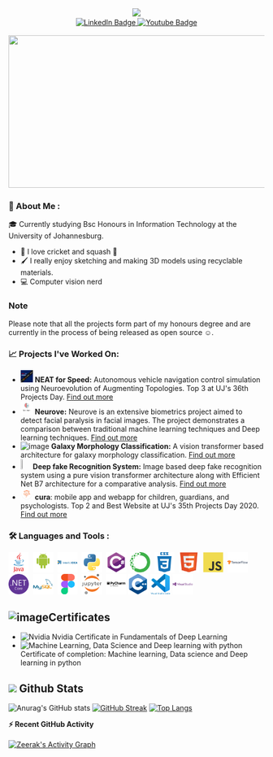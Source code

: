 <div id="header" align="center">
  <img src="https://media.giphy.com/media/M9gbBd9nbDrOTu1Mqx/giphy.gif" width="100"/>
</div>

<div id="badges" align="center">
  <div id="header">
  <a href="https://www.linkedin.com/in/zeerak-baig-6537b5205">
    <img src="https://img.shields.io/badge/LinkedIn-blue?style=for-the-badge&logo=linkedin&logoColor=white" alt="LinkedIn Badge"/>
  </a>
  <a href="https://www.youtube.com/channel/UCPcRBHchnuFVQvoqMwk-jFA">
    <img src="https://img.shields.io/badge/YouTube-red?style=for-the-badge&logo=youtube&logoColor=white" alt="Youtube Badge"/>
  </a>
</div>
  <img src="https://komarev.com/ghpvc/?username=ZeerakBaig&style=flat-square&color=blue" alt=""/>
  
<!--   <h1>
  hey there
  <img src="https://media.giphy.com/media/hvRJCLFzcasrR4ia7z/giphy.gif" width="30px"/>
</h1> -->
</div>

<div align="center">
  <img src="https://media.giphy.com/media/dWesBcTLavkZuG35MI/giphy.gif" width="600" height="300"/>
</div>

### :boy: About Me :
🎓 Currently studying Bsc Honours in Information Technology at the University of Johannesburg.

- 🏏 I love cricket and squash 🎾
- 🖌️ I really enjoy sketching and making 3D models using recyclable materials.
- 💻 Computer vision nerd


### Note
Please note that all the projects form part of my honours degree and are currently in the process of being released as open source ☺️. 

### 📈 Projects I've Worked On:

- <img src="https://github.com/ZeerakBaig/ZeerakBaig/blob/main/NEAT_Logo.png" width=5% height=5%> **NEAT for Speed:** Autonomous vehicle navigation control simulation using Neuroevolution of Augmenting Topologies. Top 3 at UJ's 36th Projects Day. [Find out more](https://github.com/ZeerakBaig/Neat-for-Speed)
- <img src="https://github.com/ZeerakBaig/ZeerakBaig/blob/main/NeuroveLogo.png?raw=true" width=5% height=5%> **Neurove:** Neurove is an extensive biometrics project aimed to detect facial paralysis in facial images. The project demonstrates a comparison between traditional machine learning techniques and Deep learning techniques. [Find out more](https://github.com/ZeerakBaig/Neurove)
-  ![image](https://user-images.githubusercontent.com/63865869/202414977-45298ca7-a9ba-4c48-b528-614b19bc7121.png)
**Galaxy Morphology Classification:** A vision transformer based architecture for galaxy morphology classification. [Find out more](https://github.com/ZeerakBaig/Galaxy-Morphology-Classification)
- <img src="https://user-images.githubusercontent.com/63865869/202416218-02b21d08-3ecf-4233-8d82-57892db4f38e.png" width=5% height=10%>**Deep fake Recognition System:** Image based deep fake recognition system using a pure vision transformer architecture along with Efficient Net B7 architecture for a comparative analysis. [Find out more](https://github.com/ZeerakBaig/Deep-Fake-Recognition)
- <img src="https://github.com/ZeerakBaig/ZeerakBaig/blob/main/curaMonkeyBody.png" width=5% height=10%> **cura**: mobile app and webapp for children, guardians, and psychologists. Top 2 and Best Website at UJ's 35th Projects Day 2020. [Find out more](https://github.com/ZeerakBaig/cura/tree/master)


### :hammer_and_wrench: Languages and Tools :

<div>
  <img src="https://github.com/devicons/devicon/blob/master/icons/java/java-original-wordmark.svg" title="Java" alt="Java" width="40" height="40"/>&nbsp;
  <img src="https://github.com/devicons/devicon/blob/master/icons/android/android-original-wordmark.svg" title="Android" alt="Android" width="40" height="40"/>&nbsp;
  <img src="https://github.com/devicons/devicon/blob/master/icons/intellij/intellij-original-wordmark.svg" title="Intellij" alt="Intellij" width="40" height="40"/>&nbsp;
  <img src="https://github.com/devicons/devicon/blob/master/icons/python/python-original.svg" title="Python" alt="Python" width="40" height="40"/>&nbsp;
  <img src="https://github.com/devicons/devicon/blob/master/icons/csharp/csharp-original.svg" title="C#" alt="C#" width="40" height="40"/>&nbsp;
  <img src="https://github.com/devicons/devicon/blob/master/icons/anaconda/anaconda-original.svg" title="Anaconda" alt="Anaconda" width="40" height="40"/>&nbsp;
  <img src="https://github.com/devicons/devicon/blob/master/icons/css3/css3-plain-wordmark.svg"  title="CSS3" alt="CSS" width="40" height="40"/>&nbsp;
  <img src="https://github.com/devicons/devicon/blob/master/icons/html5/html5-original.svg" title="HTML5" alt="HTML" width="40" height="40"/>&nbsp;
  <img src="https://github.com/devicons/devicon/blob/master/icons/javascript/javascript-original.svg" title="JavaScript" alt="JavaScript" width="40" height="40"/>&nbsp;
  <img src="https://github.com/devicons/devicon/blob/master/icons/tensorflow/tensorflow-original-wordmark.svg" title="Tensorflow" alt="Tensorflow" width="40" height="40"/>&nbsp;
  <img src="https://github.com/devicons/devicon/blob/master/icons/dotnetcore/dotnetcore-original.svg" title=".NetCore"  alt=".NetCore" width="40" height="40"/>&nbsp;
  <img src="https://github.com/devicons/devicon/blob/master/icons/mysql/mysql-original-wordmark.svg" title="MySQL"  alt="MySQL" width="40" height="40"/>&nbsp;
  <img src="https://github.com/devicons/devicon/blob/master/icons/figma/figma-original.svg" title="Figma" alt="Figma" width="40" height="40"/>&nbsp;
  <img src="https://github.com/devicons/devicon/blob/master/icons/jupyter/jupyter-original-wordmark.svg" title="Jupyter" alt="Jupyter" width="40" height="40"/>&nbsp;
  <img src="https://github.com/devicons/devicon/blob/master/icons/pycharm/pycharm-original-wordmark.svg" title="PyCharm" **alt="PyCharm" width="40" height="40"/>
  <img src="https://github.com/devicons/devicon/blob/master/icons/cplusplus/cplusplus-original.svg" title="C++" **alt="C++" width="40" height="40"/>
  <img src="https://github.com/devicons/devicon/blob/master/icons/vscode/vscode-original-wordmark.svg" title="VSCode" **alt="VSCode" width="40" height="40"/>
  <img src="https://github.com/devicons/devicon/blob/master/icons/visualstudio/visualstudio-plain-wordmark.svg" title="Visual Studio" **alt="Visual Studio" width="40" height="40"/>
</div>

## ![image](https://user-images.githubusercontent.com/63865869/202436686-c7b9b5f4-eef6-4f6b-a5a2-d268ec297e86.png)Certificates
- ![Nvidia](https://img.shields.io/badge/NVIDIA-76B900?style=for-the-badge&logo=nvidia&logoColor=white) Nvidia Certificate in Fundamentals of Deep Learning
- ![Machine Learning, Data Science and Deep learning with python](https://img.shields.io/badge/Udemy-EC5252?style=for-the-badge&logo=Udemy&logoColor=white) Certificate of completion: Machine learning, Data science and Deep learning in python

## <img src="https://media.giphy.com/media/iY8CRBdQXODJSCERIr/giphy.gif" width="35"><b> Github Stats </b>
![Anurag's GitHub stats](https://github-readme-stats.vercel.app/api?username=ZeerakBaig&show_icons=true&theme=radical&count_private=true)
[![GitHub Streak](http://github-readme-streak-stats.herokuapp.com?user=ZeerakBaig&theme=dark&background=000000)](https://git.io/streak-stats)
[![Top Langs](https://github-readme-stats.vercel.app/api/top-langs/?username=ZeerakBaig&layout=compact&theme=vision-friendly-dark)](https://github.com/anuraghazra/github-readme-stats)

<summary><b>⚡ Recent GitHub Activity</b></summary>
<br/>
<a href="https://github.com/ZeerakBaig"><img alt="Zeerak's Activity Graph" src="https://activity-graph.herokuapp.com/graph?username=ZeerakBaig&custom_title=Zeerak's%20Contribution%20Graph&theme=react-dark" /></a>
<br/>
<br/>





